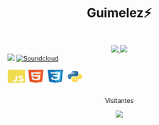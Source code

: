 # <p align="center">Guimelez⚡</p>
<br>
<div align="center">
  <a href="https://github.com/Guimelez">
  <img height="180em" src="https://github-readme-stats.vercel.app/api?username=Guimelez&show_icons=true&theme=dracula&include_all_commits=true&count_private=true"/>
  <img height="180em" src="https://github-readme-stats.vercel.app/api/top-langs/?username=Guimelez&layout=compact&langs_count=7&theme=dracula"/>
</div>
    <a href="https://www.google.com/url?sa=t&source=web&rct=j&opi=89978449&url=https://www.instagram.com/guimelez/&ved=2ahUKEwj-pILF5LWFAxX5BLkGHeQuDZ0Qjjh6BAgREAE&usg=AOvVaw1N9dbIGNgViZN5FyMmoJWl" target="_blank"><img src="https://img.shields.io/badge/-Instagram-%23E4405F?style=for-the-badge&logo=instagram&logoColor=white" target="_blank"></a>
   <a href="https://m.soundcloud.com/guilherme-luis-gerelli/sets/minhas"><img alt="Soundcloud" title="Minhas Musica" src="https://shields.io/badge/-Soundcloud-critical.svg?&style=for-the-badge&logo=soundcloud&logoColor=white"></a>
<div style="display: inline_block"><br>
  <img align="center" alt="Gui-Js" height="30" width="40" src="https://raw.githubusercontent.com/devicons/devicon/master/icons/javascript/javascript-plain.svg">
  <img align="center" alt="Gui-HTML" height="30" width="40" src="https://raw.githubusercontent.com/devicons/devicon/master/icons/html5/html5-original.svg">
  <img align="center" alt="Gui-CSS" height="30" width="40" src="https://raw.githubusercontent.com/devicons/devicon/master/icons/css3/css3-original.svg">
  <img align="center" alt="Gui-Python" height="30" width="40" src="https://raw.githubusercontent.com/devicons/devicon/master/icons/python/python-original.svg">
</div>
  </br>
    <p align="center"
   <h2>Visitantes</h2>
  </p>
<p align="center">  <img alingn="center" src="https://profile-counter.glitch.me/Guimelez/count.svg" /></p>
